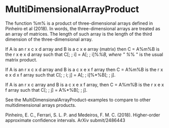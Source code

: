 # MultiDimensionalArrayProduct

The function %m% is a product of three-dimensional arrays defined in Pinheiro et al (2018).
In words, the three-dimensional arrays are treated as an array of matrices. 
The length of such array is the length of the third dimension of the three-dimensional array.

If A is an r x c x d array and B is a c x e array (matrix) then C = A%m%B is the r x e x d array such
that C[; ; i] = A[; ; i]%*%B, where " %*% " is the usual matrix product. 

If A is an r x c x d array and B is a c x e x f array then C = A%m%B is the r x e x d x f array such 
that C[; ; i; j] = A[; ; i]%*%B[; ; j].

If A is an r x c array and B is a c x e x f array, then C = A%m%B is the r x e x f array such
that C[; ; j] = A%*%B[; ; j].

See the MultiDimensionalArrayProduct-examples to compare to other multidimensional arrays products.


Pinheiro, E. C., Ferrari, S. L. P. and Medeiros, F. M. C. (2018). Higher-order approximate confidence intervals.
ArXiv submit/2486443
